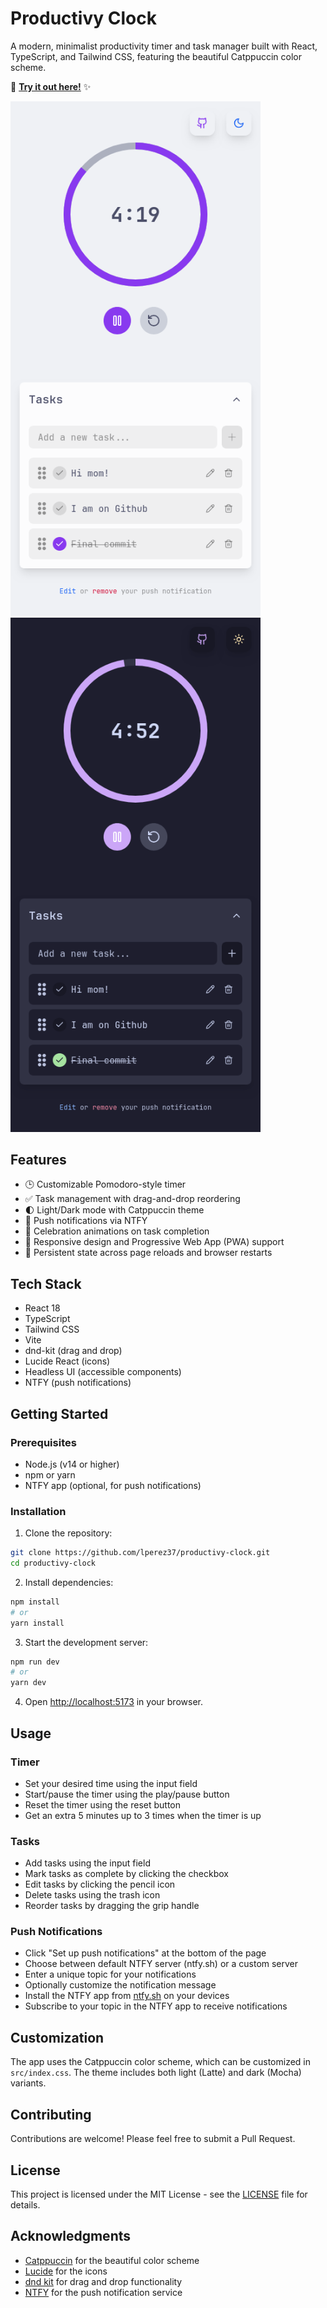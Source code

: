 # Productivy Clock

A modern, minimalist productivity timer and task manager built with React, TypeScript, and Tailwind CSS, featuring the beautiful Catppuccin color scheme.

🚀 **[Try it out here!](https://timer.vivacityholding.com)** ✨

<img src="./light-mode.png" width="400" alt="Light Mode Screenshot" /> <img src="./dark-mode.png" width="400" alt="Dark Mode Screenshot" />

## Features

- 🕒 Customizable Pomodoro-style timer
- ✅ Task management with drag-and-drop reordering
- 🌓 Light/Dark mode with Catppuccin theme
- 🎯 Push notifications via NTFY
- 🎉 Celebration animations on task completion
- 📲 Responsive design and Progressive Web App (PWA) support
- 💾 Persistent state across page reloads and browser restarts

## Tech Stack

- React 18
- TypeScript
- Tailwind CSS
- Vite
- dnd-kit (drag and drop)
- Lucide React (icons)
- Headless UI (accessible components)
- NTFY (push notifications)

## Getting Started

### Prerequisites

- Node.js (v14 or higher)
- npm or yarn
- NTFY app (optional, for push notifications)

### Installation

1. Clone the repository:
```bash
git clone https://github.com/lperez37/productivy-clock.git
cd productivy-clock
```

2. Install dependencies:
```bash
npm install
# or
yarn install
```

3. Start the development server:
```bash
npm run dev
# or
yarn dev
```

4. Open [http://localhost:5173](http://localhost:5173) in your browser.

## Usage

### Timer
- Set your desired time using the input field
- Start/pause the timer using the play/pause button
- Reset the timer using the reset button
- Get an extra 5 minutes up to 3 times when the timer is up

### Tasks
- Add tasks using the input field
- Mark tasks as complete by clicking the checkbox
- Edit tasks by clicking the pencil icon
- Delete tasks using the trash icon
- Reorder tasks by dragging the grip handle

### Push Notifications
- Click "Set up push notifications" at the bottom of the page
- Choose between default NTFY server (ntfy.sh) or a custom server
- Enter a unique topic for your notifications
- Optionally customize the notification message
- Install the NTFY app from [ntfy.sh](https://ntfy.sh/) on your devices
- Subscribe to your topic in the NTFY app to receive notifications

## Customization

The app uses the Catppuccin color scheme, which can be customized in `src/index.css`. The theme includes both light (Latte) and dark (Mocha) variants.

## Contributing

Contributions are welcome! Please feel free to submit a Pull Request.

## License

This project is licensed under the MIT License - see the [LICENSE](LICENSE) file for details.

## Acknowledgments

- [Catppuccin](https://github.com/catppuccin/catppuccin) for the beautiful color scheme
- [Lucide](https://lucide.dev/) for the icons
- [dnd kit](https://dndkit.com/) for drag and drop functionality
- [NTFY](https://ntfy.sh/) for the push notification service 